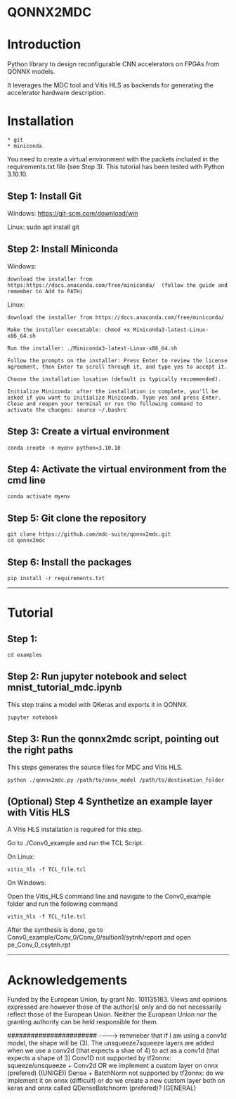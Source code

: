 # QONNX2MDC 


# Introduction

Python library to design reconfigurable CNN accelerators on FPGAs from QONNX models.

It leverages the MDC tool and Vitis HLS as backends for generating the accelerator hardware description.


# Installation
    * git
    * miniconda 


You need to create a virtual environment with the packets included in the requirements.txt file (see Step 3). 
This tutorial has been tested with Python 3.10.10.

## Step 1: Install Git
Windows: 
    https://git-scm.com/download/win

Linux: 
    sudo apt install git

## Step 2: Install Miniconda 
Windows: 

    download the installer from https:https://docs.anaconda.com/free/miniconda/  (follow the guide and remember to Add to PATH)

Linux: 

    download the installer from https://docs.anaconda.com/free/miniconda/

    Make the installer executable: chmod +x Miniconda3-latest-Linux-x86_64.sh

    Run the installer: ./Miniconda3-latest-Linux-x86_64.sh

    Follow the prompts on the installer: Press Enter to review the license agreement, then Enter to scroll through it, and type yes to accept it.

    Choose the installation location (default is typically recommended).

    Initialize Miniconda: after the installation is complete, you'll be asked if you want to initialize Miniconda. Type yes and press Enter. Close and reopen your terminal or run the following command to activate the changes: source ~/.bashrc

## Step 3: Create a virtual environment

```
conda create -n myenv python=3.10.10
```

## Step 4: Activate the virtual environment from the cmd line

```
conda activate myenv
```

## Step 5: Git clone the repository
```
git clone https://github.com/mdc-suite/qonnx2mdc.git
cd qonnx2mdc
```

## Step 6: Install the packages
```
pip install -r requirements.txt
```



_____________________________________________________________


# Tutorial


## Step 1: 
```
cd examples
```

## Step 2: Run jupyter notebook and select mnist_tutorial_mdc.ipynb
This step trains a model with QKeras and exports it in QONNX.

```
jupyter notebook
```


## Step 3: Run the qonnx2mdc script, pointing out the right paths
This steps generates the source files for MDC and Vitis HLS.

```
python ./qonnx2mdc.py /path/to/onnx_model /path/to/destination_folder
```

## (Optional) Step 4 Synthetize an example layer with Vitis HLS 
A Vitis HLS installation is required for this step.

Go to ./Conv0_example and run the TCL Script.

On Linux: 

```
vitis_hls -f TCL_file.tcl
```

On Windows: 

Open the Vitis_HLS command line and navigate to the Conv0_example folder and run the following command

```
vitis_hls -f TCL_file.tcl
```

After the synthesis is done, go to Conv0_example/Conv_0/Conv_0/sultion1/sytnh/report and open pe_Conv_0_csytnh.rpt

_________________________________________________________________
# Acknowledgements

Funded by the European Union, by grant No. 101135183. Views and opinions expressed are however those of the author(s) only and do not necessarily reflect those of the European Union. Neither the European Union nor the granting authority can be held responsible for them.



#######################
----> remmeber that if I am using a conv1d model, the shape will be (3). The unsqueeze7squeeze layers are added when we use a conv2d (that expects a shae of 4) to act as a conv1d (that expects a shape of 3)
Conv1D not supported by tf2onnx: squeeze/unsqueeze + Conv2d OR we implement a custom layer on onnx (prefered) ((UNIGE))
Dense + BatchNorm not supported by tf2onnx: do we implement it on onnx (difficult) or do we create a new custom layer both on keras and onnx called QDenseBatchnorm (prefered)? (GENERAL)